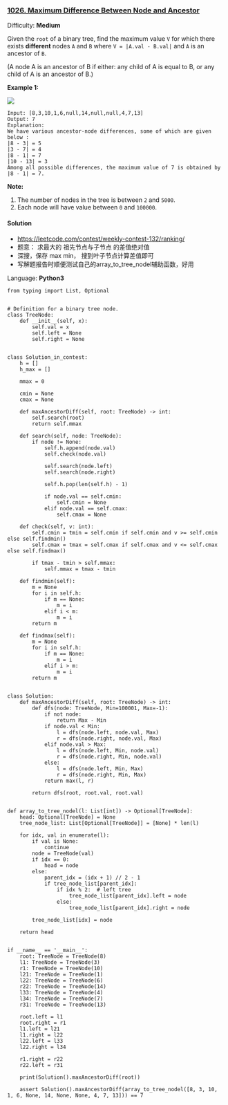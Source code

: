 ### [1026\. Maximum Difference Between Node and Ancestor](https://leetcode.com/contest/weekly-contest-132/problems/maximum-difference-between-node-and-ancestor/)

Difficulty: **Medium**

Given the `root` of a binary tree, find the maximum value `V` for which there exists **different** nodes `A` and `B` where `V = |A.val - B.val|` and `A` is an ancestor of `B`.

(A node A is an ancestor of B if either: any child of A is equal to B, or any child of A is an ancestor of B.)

**Example 1:**

![](http://i68.tinypic.com/2whqcep.jpg)

```
Input: [8,3,10,1,6,null,14,null,null,4,7,13]
Output: 7
Explanation: 
We have various ancestor-node differences, some of which are given below :
|8 - 3| = 5
|3 - 7| = 4
|8 - 1| = 7
|10 - 13| = 3
Among all possible differences, the maximum value of 7 is obtained by |8 - 1| = 7.
```

**Note:**

1.  The number of nodes in the tree is between `2` and `5000`.
2.  Each node will have value between `0` and `100000`.

#### Solution
- https://leetcode.com/contest/weekly-contest-132/ranking/
- 题意： 求最大的 祖先节点与子节点 的差值绝对值
- 深搜，保存 max min， 搜到叶子节点计算差值即可
- 写解题报告时顺便测试自己的array_to_tree_nodel辅助函数，好用

Language: **Python3**

```python3
from typing import List, Optional
​
​
# Definition for a binary tree node.
class TreeNode:
    def __init__(self, x):
        self.val = x
        self.left = None
        self.right = None
​
​
class Solution_in_contest:
    h = []
    h_max = []
​
    mmax = 0
​
    cmin = None
    cmax = None
​
    def maxAncestorDiff(self, root: TreeNode) -> int:
        self.search(root)
        return self.mmax
​
    def search(self, node: TreeNode):
        if node != None:
            self.h.append(node.val)
            self.check(node.val)
​
            self.search(node.left)
            self.search(node.right)
​
            self.h.pop(len(self.h) - 1)
​
            if node.val == self.cmin:
                self.cmin = None
            elif node.val == self.cmax:
                self.cmax = None
​
    def check(self, v: int):
        self.cmin = tmin = self.cmin if self.cmin and v >= self.cmin else self.findmin()
        self.cmax = tmax = self.cmax if self.cmax and v <= self.cmax else self.findmax()
​
        if tmax - tmin > self.mmax:
            self.mmax = tmax - tmin
​
    def findmin(self):
        m = None
        for i in self.h:
            if m == None:
                m = i
            elif i < m:
                m = i
        return m
​
    def findmax(self):
        m = None
        for i in self.h:
            if m == None:
                m = i
            elif i > m:
                m = i
        return m
​
​
class Solution:
    def maxAncestorDiff(self, root: TreeNode) -> int:
        def dfs(node: TreeNode, Min=100001, Max=-1):
            if not node:
                return Max - Min
            if node.val < Min:
                l = dfs(node.left, node.val, Max)
                r = dfs(node.right, node.val, Max)
            elif node.val > Max:
                l = dfs(node.left, Min, node.val)
                r = dfs(node.right, Min, node.val)
            else:
                l = dfs(node.left, Min, Max)
                r = dfs(node.right, Min, Max)
            return max(l, r)
​
        return dfs(root, root.val, root.val)
​
​
def array_to_tree_nodel(l: List[int]) -> Optional[TreeNode]:
    head: Optional[TreeNode] = None
    tree_node_list: List[Optional[TreeNode]] = [None] * len(l)
​
    for idx, val in enumerate(l):
        if val is None:
            continue
        node = TreeNode(val)
        if idx == 0:
            head = node
        else:
            parent_idx = (idx + 1) // 2 - 1
            if tree_node_list[parent_idx]:
                if idx % 2:  # left tree
                    tree_node_list[parent_idx].left = node
                else:
                    tree_node_list[parent_idx].right = node
​
        tree_node_list[idx] = node
​
    return head
​
​
if __name__ == '__main__':
    root: TreeNode = TreeNode(8)
    l1: TreeNode = TreeNode(3)
    r1: TreeNode = TreeNode(10)
    l21: TreeNode = TreeNode(1)
    l22: TreeNode = TreeNode(6)
    r22: TreeNode = TreeNode(14)
    l33: TreeNode = TreeNode(4)
    l34: TreeNode = TreeNode(7)
    r31: TreeNode = TreeNode(13)
​
    root.left = l1
    root.right = r1
    l1.left = l21
    l1.right = l22
    l22.left = l33
    l22.right = l34
​
    r1.right = r22
    r22.left = r31
​
    print(Solution().maxAncestorDiff(root))
​
    assert Solution().maxAncestorDiff(array_to_tree_nodel([8, 3, 10, 1, 6, None, 14, None, None, 4, 7, 13])) == 7
​
```